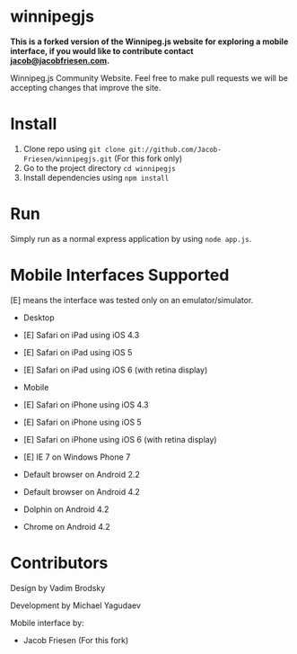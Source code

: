 winnipegjs
==========

**This is a forked version of the Winnipeg.js website for exploring a mobile interface, if you would like to contribute contact jacob@jacobfriesen.com.**

Winnipeg.js Community Website. Feel free to make pull requests we will be accepting changes that improve the site.

Install
=======

1. Clone repo using `git clone git://github.com/Jacob-Friesen/winnipegjs.git` (For this fork only)
2. Go to the project directory `cd winnipegjs`
3. Install dependencies using `npm install`

Run
===

Simply run as a normal express application by using `node app.js`.

Mobile Interfaces Supported
===========================
[E] means the interface was tested only on an emulator/simulator.

* Desktop
 * [E] Safari on iPad using iOS 4.3
 * [E] Safari on iPad using iOS 5
 * [E] Safari on iPad using iOS 6 (with retina display)
 
* Mobile
 * [E] Safari on iPhone using iOS 4.3
 * [E] Safari on iPhone using iOS 5
 * [E] Safari on iPhone using iOS 6 (with retina display)
 * [E] IE 7 on Windows Phone 7
 * Default browser on Android 2.2
 * Default browser on Android 4.2
 * Dolphin on Android 4.2
 * Chrome on Android 4.2

Contributors
==========

Design by Vadim Brodsky

Development by Michael Yagudaev

Mobile interface by:

* Jacob Friesen (For this fork)

